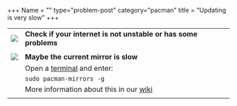 +++
Name = ""
type="problem-post"
category="pacman"
title = "Updating is very slow"
+++

|   |   |
|---|---|
| <img class="icon" src="/img/actions/question.svg"> | **Check if your internet is not unstable or has some problems** |
|   |   |
| <img class="icon" src="/img/actions/warning.svg"> | **Maybe the current mirror is slow** |
|   | Open a [terminal](/support/commonproblems/howtoterminal) and enter: |
|   | `sudo pacman-mirrors -g` |
|   | More information about this in our [wiki](https://wiki.manjaro.org/index.php?title=Manjaro_Mirrors) |
|   |   |
